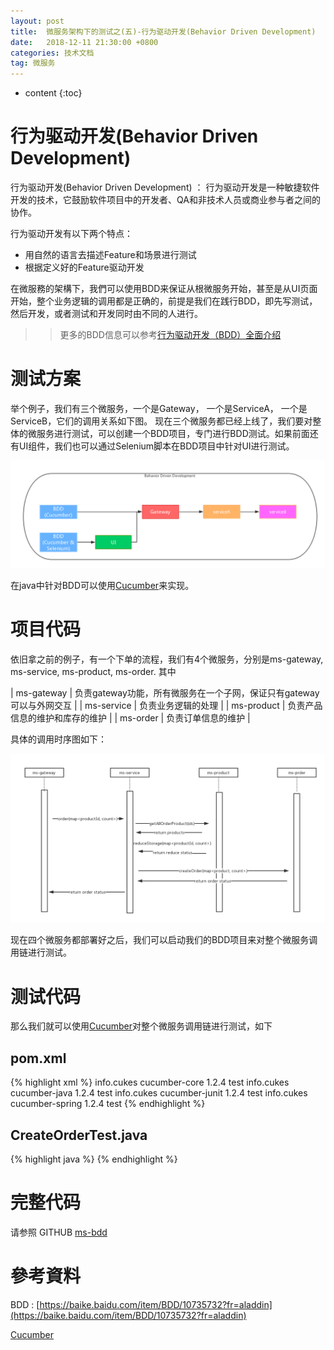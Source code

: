 ```yaml
---
layout: post
title:  微服务架构下的测试之(五)-行为驱动开发(Behavior Driven Development)
date:   2018-12-11 21:30:00 +0800
categories: 技术文档
tag: 微服务
---
```


* content
{:toc}


行为驱动开发(Behavior Driven Development)
=============

行为驱动开发(Behavior Driven Development) ： 行为驱动开发是一种敏捷软件开发的技术，它鼓励软件项目中的开发者、QA和非技术人员或商业参与者之间的协作。

行为驱动开发有以下两个特点：

+ 用自然的语言去描述Feature和场景进行测试
+ 根据定义好的Feature驱动开发

在微服務的架構下，我們可以使用BDD来保证从根微服务开始，甚至是从UI页面开始，整个业务逻辑的调用都是正确的，前提是我们在践行BDD，即先写测试，然后开发，或者测试和开发同时由不同的人进行。

>> 更多的BDD信息可以参考[行为驱动开发（BDD）全面介绍](https://blog.csdn.net/winteroak/article/details/81585299)


测试方案
=============

举个例子，我们有三个微服务，一个是Gateway， 一个是ServiceA， 一个是ServiceB，它们的调用关系如下图。 现在三个微服务都已经上线了，我们要对整体的微服务进行测试，可以创建一个BDD项目，专门进行BDD测试。如果前面还有UI组件，我们也可以通过Selenium脚本在BDD项目中针对UI进行测试。

![](/images/blog/micro-service/08-bdd/01-bdd.png)

在java中针对BDD可以使用[Cucumber](https://cucumber.io/)来实现。


项目代码
=============

依旧拿之前的例子，有一个下单的流程，我们有4个微服务，分别是ms-gateway, ms-service, ms-product, ms-order. 其中

| ms-gateway | 负责gateway功能，所有微服务在一个子网，保证只有gateway可以与外网交互 |
| ms-service | 负责业务逻辑的处理 |
| ms-product | 负责产品信息的维护和库存的维护 |
| ms-order   | 负责订单信息的维护 |

具体的调用时序图如下：

![](/images/blog/micro-service/07-integration-test/02-order-project.png)

现在四个微服务都部署好之后，我们可以启动我们的BDD项目来对整个微服务调用链进行测试。


测试代码
=============

那么我们就可以使用[Cucumber](https://cucumber.io/)对整个微服务调用链进行测试，如下

pom.xml
-------------

{% highlight xml %}
<dependency>
	<groupId>info.cukes</groupId>
	<artifactId>cucumber-core</artifactId>
	<version>1.2.4</version>
	<scope>test</scope>
</dependency>
<dependency>
	<groupId>info.cukes</groupId>
	<artifactId>cucumber-java</artifactId>
	<version>1.2.4</version>
	<scope>test</scope>
</dependency>
<dependency>
	<groupId>info.cukes</groupId>
	<artifactId>cucumber-junit</artifactId>
	<version>1.2.4</version>
	<scope>test</scope>
</dependency>
<dependency>
	<groupId>info.cukes</groupId>
	<artifactId>cucumber-spring</artifactId>
	<version>1.2.4</version>
	<scope>test</scope>
</dependency>
{% endhighlight %}

CreateOrderTest.java
-------------

{% highlight java %}
{% endhighlight %}


完整代码
=============

请参照 GITHUB [ms-bdd](https://github.com/luoyan35714/TestInMicroServices/tree/master/ms-bdd)


參考資料
=============

BDD : [https://baike.baidu.com/item/BDD/10735732?fr=aladdin](https://baike.baidu.com/item/BDD/10735732?fr=aladdin)

[Cucumber](https://cucumber.io/)